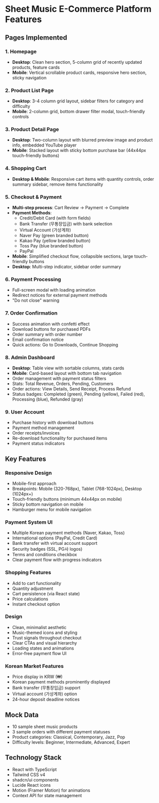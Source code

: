 # Sheet Music E-Commerce Platform Features

## Pages Implemented

### 1. Homepage
- **Desktop**: Clean hero section, 5-column grid of recently updated products, feature cards
- **Mobile**: Vertical scrollable product cards, responsive hero section, sticky navigation

### 2. Product List Page
- **Desktop**: 3-4 column grid layout, sidebar filters for category and difficulty
- **Mobile**: 2-column grid, bottom drawer filter modal, touch-friendly controls

### 3. Product Detail Page
- **Desktop**: Two-column layout with blurred preview image and product info, embedded YouTube player
- **Mobile**: Stacked layout with sticky bottom purchase bar (44x44px touch-friendly buttons)

### 4. Shopping Cart
- **Desktop & Mobile**: Responsive cart items with quantity controls, order summary sidebar, remove items functionality

### 5. Checkout & Payment
- **Multi-step process**: Cart Review → Payment → Complete
- **Payment Methods**:
  - Credit/Debit Card (with form fields)
  - Bank Transfer (무통장입금) with bank selection
  - Virtual Account (가상계좌)
  - Naver Pay (green branded button)
  - Kakao Pay (yellow branded button)
  - Toss Pay (blue branded button)
  - PayPal
- **Mobile**: Simplified checkout flow, collapsible sections, large touch-friendly buttons
- **Desktop**: Multi-step indicator, sidebar order summary

### 6. Payment Processing
- Full-screen modal with loading animation
- Redirect notices for external payment methods
- "Do not close" warning

### 7. Order Confirmation
- Success animation with confetti effect
- Download buttons for purchased PDFs
- Order summary with order number
- Email confirmation notice
- Quick actions: Go to Downloads, Continue Shopping

### 8. Admin Dashboard
- **Desktop**: Table view with sortable columns, stats cards
- **Mobile**: Card-based layout with bottom tab navigation
- Order management with payment status filters
- Stats: Total Revenue, Orders, Pending, Customers
- Order actions: View Details, Send Receipt, Process Refund
- Status badges: Completed (green), Pending (yellow), Failed (red), Processing (blue), Refunded (gray)

### 9. User Account
- Purchase history with download buttons
- Payment method management
- Order receipts/invoices
- Re-download functionality for purchased items
- Payment status indicators

## Key Features

### Responsive Design
- Mobile-first approach
- Breakpoints: Mobile (320-768px), Tablet (768-1024px), Desktop (1024px+)
- Touch-friendly buttons (minimum 44x44px on mobile)
- Sticky bottom navigation on mobile
- Hamburger menu for mobile navigation

### Payment System UI
- Multiple Korean payment methods (Naver, Kakao, Toss)
- International options (PayPal, Credit Card)
- Bank transfer with virtual account support
- Security badges (SSL, PG사 logos)
- Terms and conditions checkbox
- Clear payment flow with progress indicators

### Shopping Features
- Add to cart functionality
- Quantity adjustment
- Cart persistence (via React state)
- Price calculations
- Instant checkout option

### Design
- Clean, minimalist aesthetic
- Music-themed icons and styling
- Trust signals throughout checkout
- Clear CTAs and visual hierarchy
- Loading states and animations
- Error-free payment flow UI

### Korean Market Features
- Price display in KRW (₩)
- Korean payment methods prominently displayed
- Bank transfer (무통장입금) support
- Virtual account (가상계좌) option
- 24-hour deposit deadline notices

## Mock Data
- 10 sample sheet music products
- 3 sample orders with different payment statuses
- Product categories: Classical, Contemporary, Jazz, Pop
- Difficulty levels: Beginner, Intermediate, Advanced, Expert

## Technology Stack
- React with TypeScript
- Tailwind CSS v4
- shadcn/ui components
- Lucide React icons
- Motion (Framer Motion) for animations
- Context API for state management
